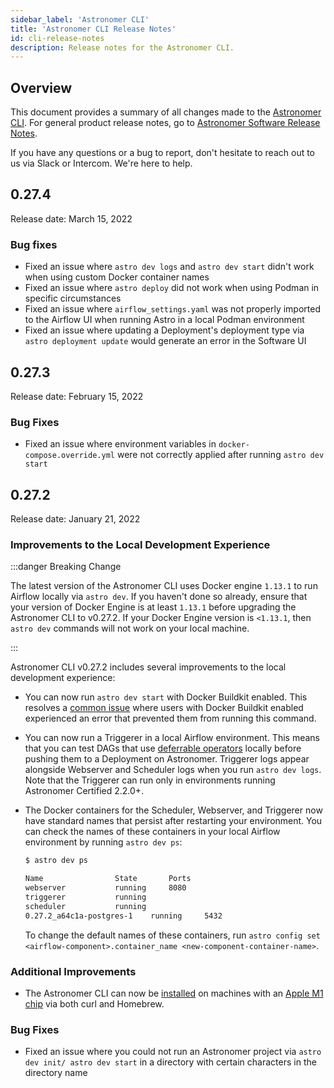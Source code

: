 ```yaml
---
sidebar_label: 'Astronomer CLI'
title: 'Astronomer CLI Release Notes'
id: cli-release-notes
description: Release notes for the Astronomer CLI.
---
```


## Overview

This document provides a summary of all changes made to the [Astronomer CLI](cli-quickstart.md). For general product release notes, go to [Astronomer Software Release Notes](release-notes.md).

If you have any questions or a bug to report, don't hesitate to reach out to us via Slack or Intercom. We're here to help.

## 0.27.4

Release date: March 15, 2022

### Bug fixes

- Fixed an issue where `astro dev logs` and `astro dev start` didn't work when using custom Docker container names
- Fixed an issue where `astro deploy` did not work when using Podman in specific circumstances
- Fixed an issue where `airflow_settings.yaml` was not properly imported to the Airflow UI when running Astro in a local Podman environment
- Fixed an issue where updating a Deployment's deployment type via `astro deployment update` would generate an error in the Software UI

## 0.27.3

Release date: February 15, 2022

### Bug Fixes

- Fixed an issue where environment variables in `docker-compose.override.yml` were not correctly applied after running `astro dev start`

## 0.27.2

Release date: January 21, 2022

### Improvements to the Local Development Experience

:::danger Breaking Change

The latest version of the Astronomer CLI uses Docker engine `1.13.1` to run Airflow locally via `astro dev`. If you haven't done so already, ensure that your version of Docker Engine is at least `1.13.1` before upgrading the Astronomer CLI to v0.27.2. If your Docker Engine version is `<1.13.1`, then `astro dev` commands will not work on your local machine.

:::

Astronomer CLI v0.27.2 includes several improvements to the local development experience:

- You can now run `astro dev start` with Docker Buildkit enabled. This resolves a [common issue](https://forum.astronomer.io/t/buildkit-not-supported-by-daemon-error-command-docker-build-t-airflow-astro-bcb837-airflow-latest-failed-failed-to-execute-cmd-exit-status-1/857) where users with Docker Buildkit enabled experienced an error that prevented them from running this command.
- You can now run a Triggerer in a local Airflow environment. This means that you can test DAGs that use [deferrable operators](https://airflow.apache.org/docs/apache-airflow/stable/authoring-and-scheduling/deferring.html) locally before pushing them to a Deployment on Astronomer. Triggerer logs appear alongside Webserver and Scheduler logs when you run `astro dev logs`. Note that the Triggerer can run only in environments running Astronomer Certified 2.2.0+.
- The Docker containers for the Scheduler, Webserver, and Triggerer now have standard names that persist after restarting your environment. You can check the names of these containers in your local Airflow environment by running `astro dev ps`:

    ```sh
    $ astro dev ps

    Name				State		Ports
    webserver			running		8080
    triggerer			running		
    scheduler			running		
    0.27.2_a64c1a-postgres-1	running		5432
    ```

    To change the default names of these containers, run `astro config set <airflow-component>.container_name <new-component-container-name>`.

### Additional Improvements

- The Astronomer CLI can now be [installed](cli-quickstart.md) on machines with an [Apple M1 chip](https://www.apple.com/newsroom/2020/11/apple-unleashes-m1/) via both curl and Homebrew.

### Bug Fixes

- Fixed an issue where you could not run an Astronomer project via `astro dev init/ astro dev start` in a directory with certain characters in the directory name
